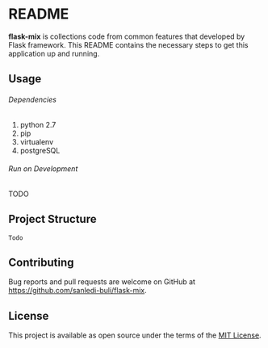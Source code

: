 # README #

**flask-mix** is collections code from common features that developed by Flask framework.
This README contains the necessary steps to get this application up and running.

## Usage ##

###### Dependencies

1. python 2.7
2. pip
3. virtualenv
4. postgreSQL

###### Run on Development

TODO

## Project Structure ##

```
Todo
```

## Contributing

Bug reports and pull requests are welcome on GitHub at https://github.com/sanledi-buli/flask-mix.

## License

This project is available as open source under the terms of the [MIT License](http://opensource.org/licenses/MIT).
